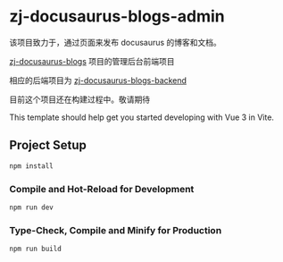 # zj-docusaurus-blogs-admin

该项目致力于，通过页面来发布 docusaurus 的博客和文档。

[zj-docusaurus-blogs](https://github.com/zhoujun134/zj-docusaurus-blogs) 项目的管理后台前端项目

相应的后端项目为  [zj-docusaurus-blogs-backend](https://github.com/zhoujun134/zj-docusaurus-blogs-backend)

目前这个项目还在构建过程中。敬请期待

This template should help get you started developing with Vue 3 in Vite.

## Project Setup

```sh
npm install
```

### Compile and Hot-Reload for Development

```sh
npm run dev
```

### Type-Check, Compile and Minify for Production

```sh
npm run build
```
